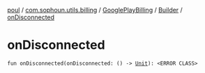 [poul](../../../index.md) / [com.sophoun.utils.billing](../../index.md) / [GooglePlayBilling](../index.md) / [Builder](index.md) / [onDisconnected](./on-disconnected.md)

# onDisconnected

`fun onDisconnected(onDisconnected: () -> `[`Unit`](https://kotlinlang.org/api/latest/jvm/stdlib/kotlin/-unit/index.html)`): <ERROR CLASS>`